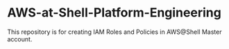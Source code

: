 # AWS-at-Shell-Platform-Engineering
This repository is for creating IAM Roles and Policies in AWS@Shell Master account.